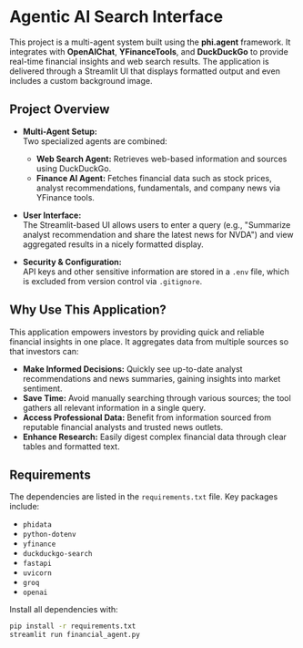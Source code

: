 # Agentic AI Search Interface

This project is a multi-agent system built using the **phi.agent** framework. It integrates with **OpenAIChat**, **YFinanceTools**, and **DuckDuckGo** to provide real-time financial insights and web search results. The application is delivered through a Streamlit UI that displays formatted output and even includes a custom background image.

## Project Overview

- **Multi-Agent Setup:**  
  Two specialized agents are combined:
  - **Web Search Agent:** Retrieves web-based information and sources using DuckDuckGo.
  - **Finance AI Agent:** Fetches financial data such as stock prices, analyst recommendations, fundamentals, and company news via YFinance tools.

- **User Interface:**  
  The Streamlit-based UI allows users to enter a query (e.g., "Summarize analyst recommendation and share the latest news for NVDA") and view aggregated results in a nicely formatted display. 

- **Security & Configuration:**  
  API keys and other sensitive information are stored in a `.env` file, which is excluded from version control via `.gitignore`.

## Why Use This Application?

This application empowers investors by providing quick and reliable financial insights in one place. It aggregates data from multiple sources so that investors can:
- **Make Informed Decisions:** Quickly see up-to-date analyst recommendations and news summaries, gaining insights into market sentiment.
- **Save Time:** Avoid manually searching through various sources; the tool gathers all relevant information in a single query.
- **Access Professional Data:** Benefit from information sourced from reputable financial analysts and trusted news outlets.
- **Enhance Research:** Easily digest complex financial data through clear tables and formatted text.

## Requirements

The dependencies are listed in the `requirements.txt` file. Key packages include:
- `phidata`
- `python-dotenv`
- `yfinance`
- `duckduckgo-search`
- `fastapi`
- `uvicorn`
- `groq`
- `openai`

Install all dependencies with:

```bash 
pip install -r requirements.txt
streamlit run financial_agent.py


